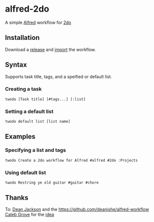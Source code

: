 alfred-2do
==========
A simple [Alfred](http://www.alfredapp.com/) workflow for [2do](http://2doapp.com/)

## Installation
Download a [release](https://github.com/underscorephil/alfred-2do/releases) and [import](http://support.alfredapp.com/workflows:installing) the workflow.

## Syntax
Supports task title, tags, and a speified or default list.
### Creating a task
```
twodo [Task title] [#tags...] [:list]
```
### Setting a default list
```
twodo default list [list name]
```
## Examples
### Specifying a list and tags
```
twodo Create a 2do workflow for Alfred #alfred #2do :Projects
```
### Using default list
```
twodo Restring ye old guitar #guitar #chore
```
## Thanks
To:
[Dean Jackson](https://github.com/deanishe) and the https://github.com/deanishe/alfred-workflow
[Caleb Grove](http://calebgrove.com/) for the [idea](http://www.alfredforum.com/topic/3811-2do-workflow/?p=22721)
